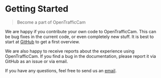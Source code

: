 # Getting Started

> Become a part of OpenTrafficCam

We are happy if you contribute your own code to OpenTrafficCam.
This can be bug fixes in the current code, or even completely new stuff.
It is best to start at [GitHub](github.md) to get a first overview.


We are also happy to receive reports about the experience using OpenTrafficCam.
If you find a bug in the documentation, please report it via GitHub as an issue or via email.

If you have any questions, feel free to send us an [email](mailto:team@opentrafficcam.org).
